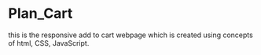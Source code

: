 # Plan_Cart
this is the responsive add to cart webpage which is created using concepts of html, CSS, JavaScript.
